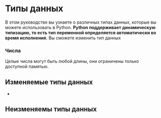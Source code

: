 # Типы данных

В этом руководстве вы узнаете о различных типах данных, которые вы можете использовать в Python. **Python поддерживает динамическую типизацию, то есть тип переменной определяется автоматически во время исполнения.** Вы сможете изменить тип данных

### Числа

Целые числа могут быть любой длины, они ограничены только доступной памятью.



## Изменяемые типы данных

* 
## Неизменяемы типы данных









